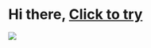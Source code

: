 # Hi there, [Click to try](https://developer-kirill-nefodov.github.io/arkanoid/)
![](https://archive.org/download/clickme_202004/click%20me.gif)
